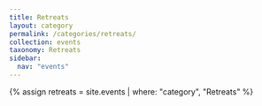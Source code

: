```yaml
---
title: Retreats
layout: category
permalink: /categories/retreats/
collection: events
taxonomy: Retreats
sidebar:
  nav: "events"
---
```


{% assign retreats = site.events | where: "category", "Retreats" %}
